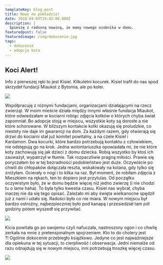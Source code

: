 ```yaml
---
templateKey: blog-post
title: Nowy na pokładzie!
date: 2018-04-03T19:42:00.000Z
description: |
  Śpieszę z radosną nowiną, że mamy nowego osobnika w domu.
featuredpost: false
featuredimage: /img/dokocenie.jpg
tags:
  - dokocenie
  - adopcja kota
---
```

## Koci Alert!

Info z pierwszej ręki to jest Kisiel. Kilkuletni kocurek. Kisiel trafił do nas spod skrzydeł fundacji Miaukot z Bytomia, ale po kolei. 

![](/img/dokocenie.jpg)

Współpracuję z różnymi fundacjami, organizacjami działającymi na rzecz zwierząt. W moim mieście działa między innymi właśnie fundacja Miaukot, które odwiedzałam w kociarni robiąc zdjęcia kotków o których chyba świat zapomniał. Bo adopcje stoją w miejscu, wszystkie koty są dorosłe a nie które schorowane. W bliższym kontakcie kotki okazują się proludzkie, co niestety nie daje im gwarancji na dom. Za każdym razem, gdy otwierają się drzwi do kociarni stał już komitet powitalny, a na czele Kisiel i Kardamon. Dwa kocurki, które bardzo potrzebują kontaktu z człowiekiem, nie odstępują go na krok. Jedna wolontariuszka opowiadała mi, że nie które koty zachowują się jak dzieci z domu dziecka. Robią wszystko by ktoś ich zauważył, wypatrzył w tłumie. Tak rozpaczliwie pragną miłości. Prawie się poryczałam bo w tej bezradności podobieństwo jest duże. Oczywiście po chwili do chłopaków dołączała reszta, wskakiwały na kolana, gdy tylko się zniżyłam. Ocierały o nogi i to kilka na raz. Był moment, że robiłam zdjęcia z Mieszkiem na rękach, ten to dopiero jest przytulas. Od początku oczywistym było, że w domu będzie więcej niż jedno zwierzę (i nie chodzi tu o lame haha). To była tylko kwestia czasu. Kisiel nas wybrał, chyba inaczej nie da się tego opisać. Zależało mi aby święta wielkanocne spędził już z nami i udało się. Radości było co nie miara. W nowym miejscu był bardzo ostrożny, najbezpieczniej było pod kanapą i przesiedział tam pół godziny potem wyszedł się przywitać. 

![](/img/dokocenie-..jpg)

Kicia powitała go po swojemu czyli nafuczała, nastroszony ogon i co chwilę zerkała na mnie z pretensjonalnym spojrzeniem. Kto to do cholery jest ?! Ogólnie dokocenie przebiegło książkowo. Jedyne co jest najważniejsze dla opiekuna w tej sytuacji, to cierpliwość i obserwacja. Jedni niemalże od razu odnajdują się w nowym miejscu, inni potrzebują troszkę więcej czasu.

![](/img/dokocenie-...jpg)
